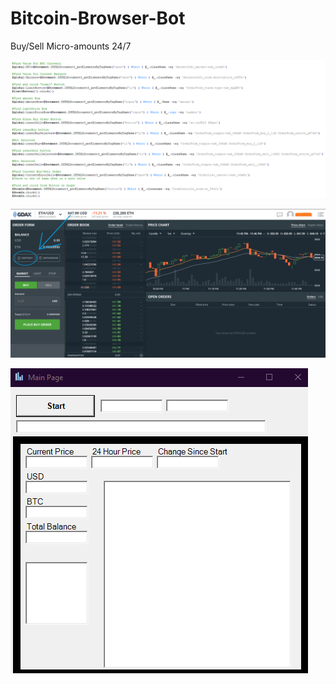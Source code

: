 # Bitcoin-Browser-Bot
Buy/Sell Micro-amounts 24/7

![1](https://github.com/Connor9994/Bitcoin-Browser-Bot/blob/main/Photos/1.png)

![2](https://github.com/Connor9994/Bitcoin-Browser-Bot/blob/main/Photos/2.png)

![3](https://github.com/Connor9994/Bitcoin-Browser-Bot/blob/main/Photos/3.png)
